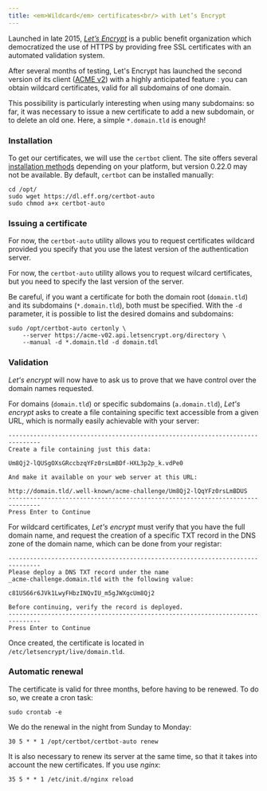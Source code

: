 ```yaml
---
title: <em>Wildcard</em> certificates<br/> with Let’s Encrypt
---
```


Launched in late 2015, *[Let’s Encrypt](https://letsencrypt.org)* is a public benefit organization which democratized the use of HTTPS by providing free SSL certificates with an automated validation system.


After several months of testing, Let's Encrypt has launched the second version of its client ([ACME v2](https://community.letsencrypt.org/t/acme-v2-production-environment-wildcards/55578)) with a highly anticipated feature : you can obtain wildcard certificates, valid for all subdomains of one domain.

This possibility is particularly interesting when using many subdomains: so far, it was necessary to issue a new certificate to add a new subdomain, or to delete an old one. Here, a simple `*.domain.tld` is enough!


### Installation

To get our certificates, we will use the `certbot` client. The site offers several [installation methods](https://certbot.eff.org) depending on your platform, but version 0.22.0 may not be available. By default, `certbot` can be installed manually:


```
cd /opt/
sudo wget https://dl.eff.org/certbot-auto
sudo chmod a+x certbot-auto
```

### Issuing a certificate

For now, the `certbot-auto` utility allows you to request certificates wildcard provided you specify that you use the latest version of the authentication server.


For now, the `certbot-auto` utility allows you to request wilcard certificates, but you need to specify the last version of the server.

Be careful, if you want a certificate for both the domain root (`domain.tld`) and its subdomains (`*.domain.tld`), both must be specified. With the `-d` parameter, it is possible to list the desired domains and subdomains:

```
sudo /opt/certbot-auto certonly \
    --server https://acme-v02.api.letsencrypt.org/directory \
    --manual -d *.domain.tld -d domain.tdl
```

### Validation

*Let's encrypt* will now have to ask us to prove that we have control over the domain names requested.

For domains (`domain.tld`) or specific subdomains (`a.domain.tld`), *Let's encrypt* asks to create a file containing specific text accessible from a given URL, which is normally easily achievable with your server:

```
-------------------------------------------------------------------------------
Create a file containing just this data:

Um8Qj2-lQUSgOXsGRccbzqYFz0rsLmBDf-HXL3p2p_k.vdPe0

And make it available on your web server at this URL:

http://domain.tld/.well-known/acme-challenge/Um8Qj2-lQqYFz0rsLmBDUS
-------------------------------------------------------------------------------
Press Enter to Continue
```

For wildcard certificates, *Let's encrypt* must verify that you have the full domain name, and request the creation of a specific TXT record in the DNS zone of the domain name, which can be done from your registar:

```
-------------------------------------------------------------------------------
Please deploy a DNS TXT record under the name
_acme-challenge.domain.tld with the following value:

c81US66r6JVk1LwyFHbzINQvIU_m5gJWXgcUm8Qj2

Before continuing, verify the record is deployed.
-------------------------------------------------------------------------------
Press Enter to Continue
```

Once created, the certificate is located in `/etc/letsencrypt/live/domain.tld`.

### Automatic renewal

The certificate is valid for three months, before having to be renewed. To do so, we create a cron task:

```
sudo crontab -e
```

We do the renewal in the night from Sunday to Monday:

```
30 5 * * 1 /opt/certbot/certbot-auto renew
```

It is also necessary to renew its server at the same time, so that it takes into account the new certificates. If you use *nginx*:

```
35 5 * * 1 /etc/init.d/nginx reload
```
